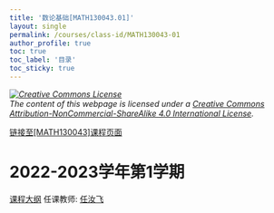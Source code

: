 ```yaml
---
title: '数论基础[MATH130043.01]'
layout: single
permalink: /courses/class-id/MATH130043-01
author_profile: true
toc: true
toc_label: '目录'
toc_sticky: true
---
```



<div class='notice--warning'>
	<p><i><a rel='license' href='http://creativecommons.org/licenses/by-nc-sa/4.0/'><img alt='Creative Commons License' style='border-width:0' src='https://i.creativecommons.org/l/by-nc-sa/4.0/88x31.png' /></a><br /> The content of this webpage is licensed under a <a rel='license' href='http://creativecommons.org/licenses/by-nc-sa/4.0/'>Creative Commons Attribution-NonCommercial-ShareAlike 4.0 International License</a>.</i></p>
</div>

<a href='https://fdu-math.github.io/courses/MATH130043'>链接至[MATH130043]课程页面</a>

# 2022-2023学年第1学期
<a href='https://fdu-math.github.io/courses/syllabus/MATH130043.01-2022-2023-1 (Encrypted).pdf'>课程大纲</a>
任课教师: <a href='https://fdu-math.github.io/teachers/任汝飞'>任汝飞</a>
